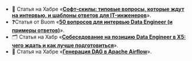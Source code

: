 - 🤗 Статья на Хабре «[**Софт-скилы: типовые вопросы, которые ждут на интервью, и шаблоны ответов для IT-инженеров**](https://habr.com/ru/companies/getmatch/articles/675972/)».
- ❓Статья от Buom «**[50 вопросов для интервью Data Engineer (и примеры ответов)](https://buom.ru/50-voprosov-dlya-intervyu-data-engineer-i-primery-otvetov/)**».
- 🗂️ Статья на Хабр «**[Собеседование на позицию Data Engineer в Х5: чего ждать и как лучше подготовиться](https://habr.com/ru/companies/X5Tech/articles/572596/)**».
- 🤖 Статья на Хабре «**[Генерация DAG в Apache Airflow](https://habr.com/ru/articles/722688/)**».